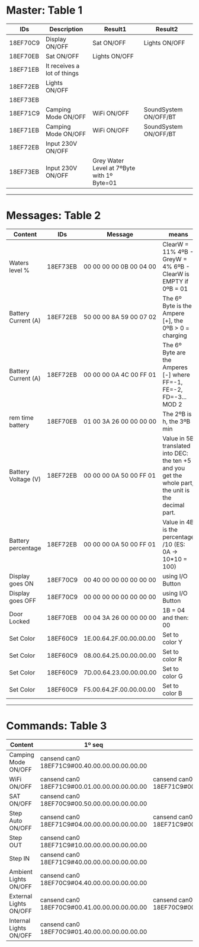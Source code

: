 # Master: Table 1

| IDs | Description | Result1 | Result2 |
| --- | --- | --- | --- |
| 18EF70C9 | Display ON/OFF |Sat ON/OFF | Lights ON/OFF |
| 18EF70EB | Sat ON/OFF | Lights ON/OFF | 
| 18EF71EB | It receives a lot of things |
| 18EF72EB | Lights ON/OFF |
| 18EF73EB |
| 18EF71C9 | Camping Mode ON/OFF | WiFi ON/OFF | SoundSystem ON/OFF/BT |
| 18EF71EB | Camping Mode ON/OFF | WiFi ON/OFF | SoundSystem ON/OFF/BT |
| 18EF72EB | Input 230V ON/OFF |
| 18EF73EB | Input 230V ON/OFF | Grey Water Level at 7ºByte with 1º Byte=01 |

------

# Messages: Table 2

| Content | IDs | Message | means | note |
| --- | --- | --- | --- | --- |
| Waters level %|18EF73EB|00 00 00 00 0B 00 04 00|ClearW = 11% 4ºB - GreyW = 4% 6ºB - ClearW is EMPTY if 0ºB = 01|
| Battery Current (A)|18EF72EB|50 00 00 8A 59 00 07 02|The 6º Byte is the Ampere [+], the 0ºB > 0 = charging|Charging
| Battery Current (A)|18EF72EB|00 00 00 0A 4C 00 FF 01|The 6º Byte are the Amperes [-] where FF=-1, FE=-2, FD=-3... MOD 2|Discharging
| rem time battery|18EF70EB|01 00 3A 26 00 00 00 00|The 2ºB is h, the 3ºB min|
| Battery Voltage (V)|18EF72EB|00 00 00 0A 50 00 FF 01|Value in 5B translated into DEC: the ten +5 and you get the whole part, the unit is the decimal part.|
| Battery percentage|18EF72EB|00 00 00 0A 50 00 FF 01|Value in 4B is the percentage /10 (ES: 0A -> 10*10 = 100)|
| Display goes ON|18EF70C9|00 40 00 00 00 00 00 00|using I/O Button|
| Display goes OFF|18EF70C9|00 00 00 00 00 00 00 00|using I/O Button|
| Door Locked|18EF70EB|00 04 3A 26 00 00 00 00|1B = 04 and then: 00|
| Set Color|18EF60C9|1E.00.64.2F.00.00.00.00|Set to color Y|
| Set Color|18EF60C9|08.00.64.25.00.00.00.00|Set to color R|
| Set Color|18EF60C9|7D.00.64.23.00.00.00.00|Set to color G|
| Set Color|18EF60C9|F5.00.64.2F.00.00.00.00|Set to color B|

------

# Commands: Table 3

| Content | 1º seq | 2º seq | result |
| --- | --- | --- | --- |
| Camping Mode ON/OFF | cansend can0 18EF71C9#00.40.00.00.00.00.00.00|||
| WiFi ON/OFF | cansend can0 18EF71C9#00.01.00.00.00.00.00.00 | cansend can0 18EF71C9#00.00.00.00.00.00.00.00 | ON |
| SAT ON/OFF | cansend can0 18EF70C9#00.50.00.00.00.00.00.00 | | OK |
| Step Auto ON/OFF | cansend can0 18EF71C9#04.00.00.00.00.00.00.00 | cansend can0 18EF71C9#00.00.00.00.00.00.00.00| |
| Step OUT | cansend can0 18EF71C9#10.00.00.00.00.00.00.00 |||
| Step IN | cansend can0 18EF71C9#40.00.00.00.00.00.00.00 |||
| Ambient Lights ON/OFF | cansend can0 18EF70C9#04.40.00.00.00.00.00.00 | | OK |
| External Lights ON/OFF | cansend can0 18EF70C9#00.41.00.00.00.00.00.00 | cansend can0 18EF70C9#00.40.00.00.00.00.00.00 | OK |
| Internal Lights ON/OFF | cansend can0 18EF70C9#01.40.00.00.00.00.00.00 | | so&so |
